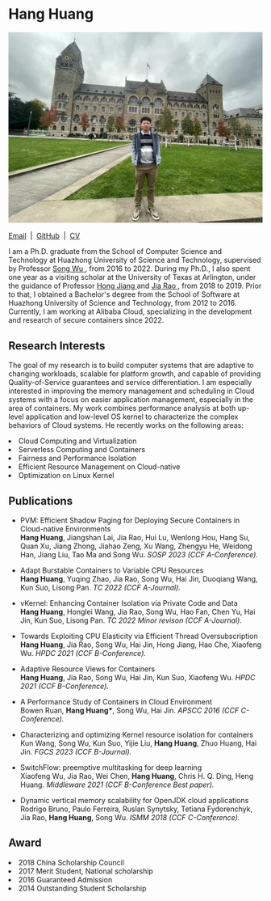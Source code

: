 <html>
	<head>
		<meta http-equiv="Content-Type" content="text/html; charset=UTF-8">
		<title>Hang Huang (黄航)</title><link rel="stylesheet" href="./style.css">
	</head>
	<body>
		<div class="container">
			<h1>Hang Huang</h1><div class="crop"><img src="./profile.jpg" class="image">
		</div>
		<p>
		<a href="mailto:hanghhust@gmail.com">Email</a>&nbsp; | &nbsp;<a href="https://github.com/huster-hh">GitHub</a>&nbsp; | &nbsp;<a href="https://github.com/huster-hh/huster-hh.github.io/cv_huang.pdf">CV</a>
		</p>
		<p> I am a Ph.D. graduate from the School of Computer Science and Technology at Huazhong University of Science and Technology, supervised by Professor <a href="http://cgcl.grid.hust.edu.cn/wusong/"> Song Wu </a>, from 2016 to 2022. During my Ph.D., I also spent one year as a visiting scholar at the University of Texas at Arlington, under the guidance of Professor <a href="https://ranger.uta.edu/~jiang/"> Hong Jiang </a> and <a href="https://ranger.uta.edu/~jrao/"> Jia Rao </a>, from 2018 to 2019. Prior to that, I obtained a Bachelor's degree from the School of Software at Huazhong University of Science and Technology, from 2012 to 2016. Currently, I am working at Alibaba Cloud, specializing in the development and research of secure containers since 2022.
		</p>
		<h2>Research Interests</h2>
		<p>The goal of my research is to build computer systems that are adaptive to changing workloads, scalable for platform growth, and capable of providing Quality-of-Service guarantees and service differentiation. I am 		especially interested in improving the memory management and scheduling in Cloud systems with a focus on easier application management, especially in the area of containers. My work combines performance analysis at 			both up-level application and low-level OS kernel to characterize the complex behaviors of Cloud systems. He recently works on the following areas:
		<li>Cloud Computing and Virtualization</li>
		<li>Serverless Computing and Containers</li>
		<li>Fairness and Performance Isolation</li>
		<li>Efficient Resource Management on Cloud-native</li>
		<li>Optimization on Linux Kernel</li>
		</p>
		<h2>Publications</h2>
			<ul>
			<li><p>PVM: Efficient Shadow Paging for Deploying Secure Containers in Cloud-native Environments <br> <b>Hang Huang</b>, Jiangshan Lai, Jia Rao, Hui Lu, Wenlong Hou, Hang Su, Quan Xu, Jiang Zhong, Jiahao Zeng, Xu Wang, Zhengyu He, Weidong Han, Jiang Liu, Tao Ma and Song Wu. <i>SOSP 2023 (CCF A-Conference).</i></p></li>
			<li><p>Adapt Burstable Containers to Variable CPU Resources <br> <b>Hang Huang</b>, Yuqing Zhao, Jia Rao, Song Wu, Hai Jin, Duoqiang Wang, Kun Suo, Lisong Pan. <i>TC 2022 (CCF A-Journal).</i></p></li>
			<li><p>vKernel: Enhancing Container Isolation via Private Code and Data <br> <b>Hang Huang</b>, Honglei Wang, Jia Rao, Song Wu, Hao Fan, Chen Yu, Hai Jin, Kun Suo, Lisong Pan. <i>TC 2022 Minor revison (CCF A-Journal).</i></p></li>
   			<li><p>Towards Exploiting CPU Elasticity via Efficient Thread Oversubscription <br> <b>Hang Huang</b>, Jia Rao, Song Wu, Hai Jin, Hong Jiang, Hao Che, Xiaofeng Wu. <i>HPDC 2021 (CCF B-Conference).</i></p></li>
			<li><p>Adaptive Resource Views for Containers <br> <b>Hang Huang</b>, Jia Rao, Song Wu, Hai Jin, Kun Suo, Xiaofeng Wu. <i>HPDC 2021 (CCF B-Conference).</i></p></li>
			<li><p>A Performance Study of Containers in Cloud Environment <br> Bowen Ruan, <b>Hang Huang*</b>, Song Wu, Hai Jin. <i>APSCC 2016 (CCF C-Conference).</i></p></li>
			<li><p>Characterizing and optimizing Kernel resource isolation for containers <br> Kun Wang, Song Wu, Kun Suo, Yijie Liu, <b>Hang Huang</b>, Zhuo Huang, Hai Jin. <i>FGCS 2023 (CCF B-Journal).</i></p></li>
			<li><p>SwitchFlow: preemptive multitasking for deep learning <br> Xiaofeng Wu, Jia Rao, Wei Chen, <b>Hang Huang</b>, Chris H. Q. Ding, Heng Huang. <i>Middleware 2021 (CCF B-Conference Best paper).</i></p></li>
			<li><p>Dynamic vertical memory scalability for OpenJDK cloud applications <br> 	Rodrigo Bruno, Paulo Ferreira, Ruslan Synytsky, Tetiana Fydorenchyk, Jia Rao, <b>Hang Huang</b>, Song Wu. <i>ISMM 2018 (CCF C-Conference).</i></p></li>
			</ul>
		<h2>Award</h2>
		<li> 2018 China Scholarship Council</li>
		<li> 2017 Merit Student, National scholarship</li>
		<li> 2016 Guaranteed Admission</li>
		<li> 2014 Outstanding Student Scholarship</li>
	</div>
	</body>
</html>
